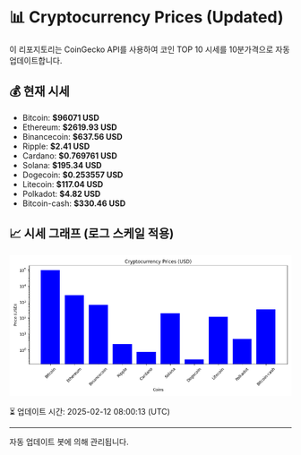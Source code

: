 
# 📊 Cryptocurrency Prices (Updated)

이 리포지토리는 CoinGecko API를 사용하여 코인 TOP 10 시세를 10분가격으로 자동 업데이트합니다.

## 💰 현재 시세
- Bitcoin: **$96071 USD**
- Ethereum: **$2619.93 USD**
- Binancecoin: **$637.56 USD**
- Ripple: **$2.41 USD**
- Cardano: **$0.769761 USD**
- Solana: **$195.34 USD**
- Dogecoin: **$0.253557 USD**
- Litecoin: **$117.04 USD**
- Polkadot: **$4.82 USD**
- Bitcoin-cash: **$330.46 USD**

## 📈 시세 그래프 (로그 스케일 적용)
![Crypto Prices](crypto_prices.png)

⏳ 업데이트 시간: 2025-02-12 08:00:13 (UTC)

---
자동 업데이트 봇에 의해 관리됩니다.
